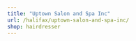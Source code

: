 ```yaml
---
title: "Uptown Salon and Spa Inc"
url: /halifax/uptown-salon-and-spa-inc/
shop: hairdresser
---
```

